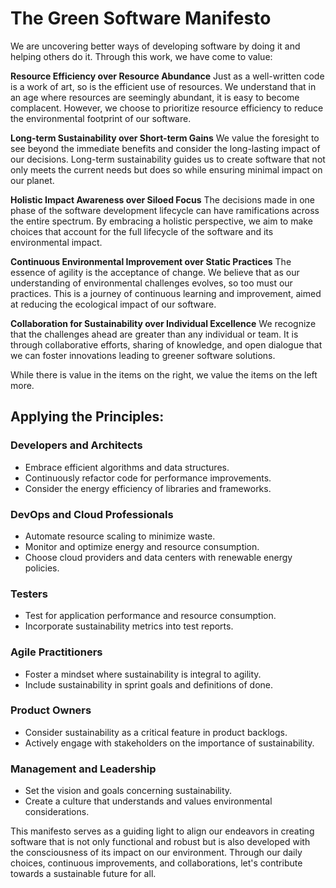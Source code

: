 # The Green Software Manifesto

We are uncovering better ways of developing software by doing it and helping others do it. Through this work, we have come to value:

**Resource Efficiency over Resource Abundance**
Just as a well-written code is a work of art, so is the efficient use of resources. We understand that in an age where resources are seemingly abundant, it is easy to become complacent. However, we choose to prioritize resource efficiency to reduce the environmental footprint of our software.

**Long-term Sustainability over Short-term Gains**
We value the foresight to see beyond the immediate benefits and consider the long-lasting impact of our decisions. Long-term sustainability guides us to create software that not only meets the current needs but does so while ensuring minimal impact on our planet.

**Holistic Impact Awareness over Siloed Focus**
The decisions made in one phase of the software development lifecycle can have ramifications across the entire spectrum. By embracing a holistic perspective, we aim to make choices that account for the full lifecycle of the software and its environmental impact.

**Continuous Environmental Improvement over Static Practices**
The essence of agility is the acceptance of change. We believe that as our understanding of environmental challenges evolves, so too must our practices. This is a journey of continuous learning and improvement, aimed at reducing the ecological impact of our software.

**Collaboration for Sustainability over Individual Excellence**
We recognize that the challenges ahead are greater than any individual or team. It is through collaborative efforts, sharing of knowledge, and open dialogue that we can foster innovations leading to greener software solutions.

While there is value in the items on the right, we value the items on the left more.

## Applying the Principles:

### Developers and Architects
- Embrace efficient algorithms and data structures.
- Continuously refactor code for performance improvements.
- Consider the energy efficiency of libraries and frameworks.

### DevOps and Cloud Professionals
- Automate resource scaling to minimize waste.
- Monitor and optimize energy and resource consumption.
- Choose cloud providers and data centers with renewable energy policies.

### Testers
- Test for application performance and resource consumption.
- Incorporate sustainability metrics into test reports.

### Agile Practitioners
- Foster a mindset where sustainability is integral to agility.
- Include sustainability in sprint goals and definitions of done.

### Product Owners
- Consider sustainability as a critical feature in product backlogs.
- Actively engage with stakeholders on the importance of sustainability.

### Management and Leadership
- Set the vision and goals concerning sustainability.
- Create a culture that understands and values environmental considerations.

This manifesto serves as a guiding light to align our endeavors in creating software that is not only functional and robust but is also developed with the consciousness of its impact on our environment. Through our daily choices, continuous improvements, and collaborations, let's contribute towards a sustainable future for all.
